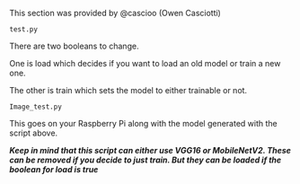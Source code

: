 This section was provided by @cascioo (Owen Casciotti)

```
test.py
```
There are two booleans to change. 

One is load which decides if you want to load an old model or train a new one. 

The other is train which sets the model to either trainable or not.

```
Image_test.py
```
This goes on your Raspberry Pi along with the model generated with the script above. 

***Keep in mind that this script can either use VGG16 or MobileNetV2. These can be removed if you decide to just train. 
But they can be loaded if the boolean for load is true***
